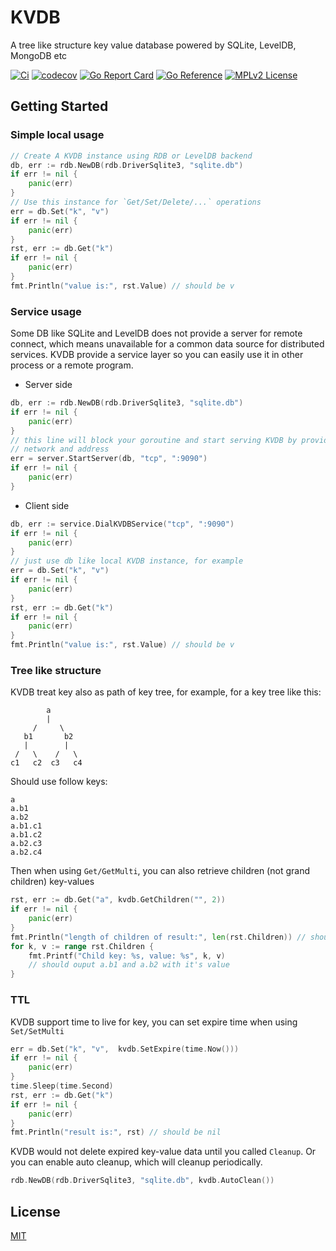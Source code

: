 # KVDB
A tree like structure key value database powered by SQLite, LevelDB, MongoDB etc

[![Ci](https://github.com/elvinchan/kvdb/actions/workflows/ci.yml/badge.svg)](https://github.com/elvinchan/kvdb/actions/workflows/ci.yml)
[![codecov](https://codecov.io/gh/elvinchan/kvdb/branch/master/graph/badge.svg)](https://codecov.io/gh/elvinchan/kvdb)
[![Go Report Card](https://goreportcard.com/badge/github.com/elvinchan/kvdb)](https://goreportcard.com/report/github.com/elvinchan/kvdb)
[![Go Reference](https://pkg.go.dev/badge/github.com/elvinchan/kvdb.svg)](https://pkg.go.dev/github.com/elvinchan/kvdb)
[![MPLv2 License](https://img.shields.io/badge/license-MPLv2-blue.svg)](https://www.mozilla.org/MPL/2.0/)

## Getting Started

### Simple local usage
```go
// Create A KVDB instance using RDB or LevelDB backend
db, err := rdb.NewDB(rdb.DriverSqlite3, "sqlite.db")
if err != nil {
    panic(err)
}
// Use this instance for `Get/Set/Delete/...` operations
err = db.Set("k", "v")
if err != nil {
    panic(err)
}
rst, err := db.Get("k")
if err != nil {
    panic(err)
}
fmt.Println("value is:", rst.Value) // should be v
```

### Service usage
Some DB like SQLite and LevelDB does not provide a server for remote connect, which means unavailable for a common data source for distributed services. KVDB provide a service layer so you can easily use it in other process or a remote program.

- Server side
```go
db, err := rdb.NewDB(rdb.DriverSqlite3, "sqlite.db")
if err != nil {
    panic(err)
}
// this line will block your goroutine and start serving KVDB by provided
// network and address
err = server.StartServer(db, "tcp", ":9090")
if err != nil {
    panic(err)
}
```

- Client side
```go
db, err := service.DialKVDBService("tcp", ":9090")
if err != nil {
    panic(err)
}
// just use db like local KVDB instance, for example
err = db.Set("k", "v")
if err != nil {
    panic(err)
}
rst, err := db.Get("k")
if err != nil {
    panic(err)
}
fmt.Println("value is:", rst.Value) // should be v
```

### Tree like structure
KVDB treat key also as path of key tree, for example, for a key tree like this:  
```
        a  
        |  
     /     \  
   b1       b2  
   |        |  
 /   \    /   \  
c1   c2  c3   c4  
```

Should use follow keys:  
```
a  
a.b1  
a.b2  
a.b1.c1  
a.b1.c2  
a.b2.c3  
a.b2.c4  
```

Then when using `Get/GetMulti`, you can also retrieve children (not grand children) key-values  
```go
rst, err := db.Get("a", kvdb.GetChildren("", 2))
if err != nil {
    panic(err)
}
fmt.Println("length of children of result:", len(rst.Children)) // should be 2
for k, v := range rst.Children {
    fmt.Printf("Child key: %s, value: %s", k, v)
    // should ouput a.b1 and a.b2 with it's value
}
```

### TTL
KVDB support time to live for key, you can set expire time when using `Set/SetMulti`
```go
err = db.Set("k", "v",  kvdb.SetExpire(time.Now()))
if err != nil {
    panic(err)
}
time.Sleep(time.Second)
rst, err := db.Get("k")
if err != nil {
    panic(err)
}
fmt.Println("result is:", rst) // should be nil
```

KVDB would not delete expired key-value data until you called `Cleanup`. Or you can enable auto cleanup, which will cleanup periodically.
```go
rdb.NewDB(rdb.DriverSqlite3, "sqlite.db", kvdb.AutoClean())
```

## License

[MIT](https://github.com/elvinchan/kvdb/blob/master/LICENSE)
